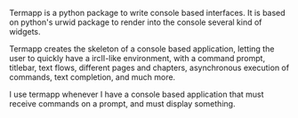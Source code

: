 Termapp is a python package to write console based interfaces.
It is based on python's urwid package to render into the console several kind of widgets.

Termapp creates the skeleton of a console based application, letting the user to quickly have a ircII-like environment, with a command prompt, titlebar, text flows, different pages and chapters, asynchronous execution of commands, text completion, and much more.

I use termapp whenever I have a console based application that must receive commands on a prompt, and must display something.

